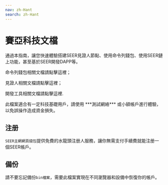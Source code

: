 ```yaml
---
nav: zh-Hant
search: zh-Hant
---
```


# 賽亞科技文檔

通過本指南，讓您快速體驗搭建SEER見證人節點、使用命令列錢包、使用SEER鏈上功能，甚至基於SEER開發DAPP等。

<a router-link=“/cli”>命令列錢包</a>相關文檔請點擊這裡；

<a router-link=“/witness”>見證人</a>相關文檔請點擊這裡；

<a router-link=“/tools”>開發工具</a>相關文檔請點擊這裡.

<p class=“danger”>
此檔案適合有一定科技基礎用戶，請使用<a =“http://123.206.78.97/”> ***測試網絡*** </a>或小額帳戶進行體驗，以免誤操作造成資金損失。
</p>

## 注册

`SEER主網網頁錢包`提供免費的水龍頭注册人服務，讓你無需支付手續費就能注册一個SEER帳戶。

## 備份

請不要忘記備份`bin檔案`，需要此檔案實現在不同瀏覽器和設備中恢復你的帳戶。
